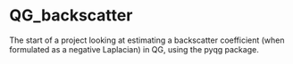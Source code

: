 # QG_backscatter
The start of a project looking at estimating a backscatter coefficient (when formulated as a negative Laplacian) in QG, using the pyqg package.
